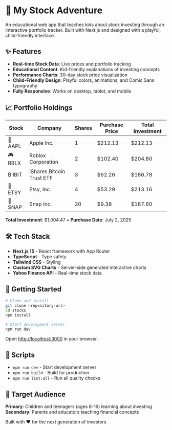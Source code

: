 # 🚀 My Stock Adventure

An educational web app that teaches kids about stock investing through an interactive portfolio tracker. Built with Next.js and designed with a playful, child-friendly interface.

## ✨ Features

- **Real-time Stock Data**: Live prices and portfolio tracking
- **Educational Content**: Kid-friendly explanations of investing concepts
- **Performance Charts**: 30-day stock price visualization
- **Child-Friendly Design**: Playful colors, animations, and Comic Sans typography
- **Fully Responsive**: Works on desktop, tablet, and mobile

## 📈 Portfolio Holdings

| Stock | Company | Shares | Purchase Price | Total Investment |
|-------|---------|--------|----------------|------------------|
| 🍎 AAPL | Apple Inc. | 1 | $212.13 | $212.13 |
| 🎮 RBLX | Roblox Corporation | 2 | $102.40 | $204.80 |
| ₿ IBIT | iShares Bitcoin Trust ETF | 3 | $62.26 | $186.78 |
| 🎨 ETSY | Etsy, Inc. | 4 | $53.29 | $213.16 |
| 👻 SNAP | Snap Inc. | 20 | $9.38 | $187.60 |

**Total Investment**: $1,004.47 • **Purchase Date**: July 2, 2025

## 🛠️ Tech Stack

- **Next.js 15** - React framework with App Router
- **TypeScript** - Type safety
- **Tailwind CSS** - Styling
- **Custom SVG Charts** - Server-side generated interactive charts
- **Yahoo Finance API** - Real-time stock data

## 🚀 Getting Started

```bash
# Clone and install
git clone <repository-url>
cd stocks
npm install

# Start development server
npm run dev
```

Open [http://localhost:3000](http://localhost:3000) in your browser.

## 📜 Scripts

- `npm run dev` - Start development server
- `npm run build` - Build for production
- `npm run lint:all` - Run all quality checks

## 🎯 Target Audience

**Primary**: Children and teenagers (ages 8-16) learning about investing
**Secondary**: Parents and educators teaching financial concepts

Built with ❤️ for the next generation of investors